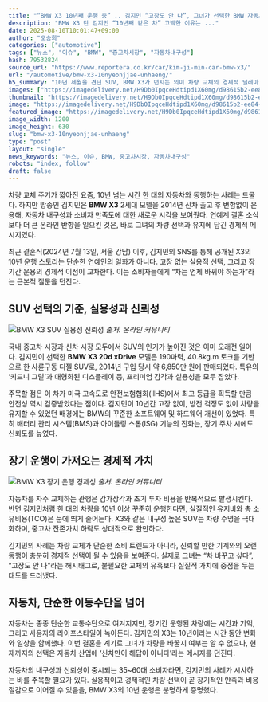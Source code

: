 ```yaml
---
title: "“BMW X3 10년째 운행 중” .. 김지민 “고장도 안 나”, 그녀가 선택한 BMW 자동차의 정체"
description: "BMW X3 탄 김지민 “10년째 같은 차” 고백한 이유는 ..."
date: 2025-08-10T10:01:47+09:00
author: "오승희"
categories: ["automotive"]
tags: ["뉴스", "이슈", "BMW", "중고차시장", "자동차내구성"]
hash: 79532824
source_url: "https://www.reportera.co.kr/car/kim-ji-min-car-bmw-x3/"
url: "/automotive/bmw-x3-10nyeonjjae-unhaeng/"
h5_summary: "10년 세월을 견딘 SUV, BMW X3가 던지는 의미 차량 교체의 경제적 딜레마, 김지민의 선택에서 본다"
images: ["https://imagedelivery.net/H9Db0IpqceHdtipd1X60mg/d98615b2-ee84-44c6-74be-351f6703f200/public", "https://imagedelivery.net/H9Db0IpqceHdtipd1X60mg/a6f2238d-68e1-4598-cf08-2748e6c42700/public", "https://imagedelivery.net/H9Db0IpqceHdtipd1X60mg/66366db4-8d05-44cd-0aa3-43657dae9e00/public"]
thumbnail: "https://imagedelivery.net/H9Db0IpqceHdtipd1X60mg/d98615b2-ee84-44c6-74be-351f6703f200/public"
image: "https://imagedelivery.net/H9Db0IpqceHdtipd1X60mg/d98615b2-ee84-44c6-74be-351f6703f200/public"
featured_image: "https://imagedelivery.net/H9Db0IpqceHdtipd1X60mg/d98615b2-ee84-44c6-74be-351f6703f200/public"
image_width: 1200
image_height: 630
slug: "bmw-x3-10nyeonjjae-unhaeng"
type: "post"
layout: "single"
news_keywords: "뉴스, 이슈, BMW, 중고차시장, 자동차내구성"
robots: "index, follow"
draft: false
---
```


차량 교체 주기가 짧아진 요즘, 10년 넘는 시간 한 대의 자동차와 동행하는 사례는 드물다. 하지만 방송인 김지민은 **BMW X3** 2세대 모델을 2014년 신차 출고 후 변함없이 운용해, 자동차 내구성과 소비자 만족도에 대한 새로운 시각을 보여줬다. 연예계 결혼 소식보다 더 큰 온라인 반향을 일으킨 것은, 바로 그녀의 차량 선택과 유지에 담긴 경제적 메시지였다.

최근 결혼식(2024년 7월 13일, 서울 강남) 이후, 김지민의 SNS를 통해 공개된 X3의 10년 운행 스토리는 단순한 연예인의 일화가 아니다. 고장 없는 실용적 선택, 그리고 장기간 운용의 경제적 이점이 교차한다. 이는 소비자들에게 “차는 언제 바꿔야 하는가”라는 근본적 질문을 던진다.

## SUV 선택의 기준, 실용성과 신뢰성

![BMW X3 SUV 실용성 신뢰성](https://imagedelivery.net/H9Db0IpqceHdtipd1X60mg/66366db4-8d05-44cd-0aa3-43657dae9e00/public)
*출처: 온라인 커뮤니티*


국내 중고차 시장과 신차 시장 모두에서 SUV의 인기가 높아진 것은 이미 오래전 일이다. 김지민이 선택한 **BMW X3 20d xDrive** 모델은 190마력, 40.8kg.m 토크를 기반으로 한 사륜구동 디젤 SUV로, 2014년 구입 당시 약 6,850만 원에 판매되었다. 특유의 ‘키드니 그릴’과 대형화된 디스플레이 등, 프리미엄 감각과 실용성을 모두 잡았다.

주목할 점은 이 차가 미국 고속도로 안전보험협회(IIHS)에서 최고 등급을 획득할 만큼 안전성 역시 검증받았다는 점이다. 김지민이 10년간 고장 없이, 방전 걱정도 없이 차량을 유지할 수 있었던 배경에는 BMW의 꾸준한 소프트웨어 및 하드웨어 개선이 있었다. 특히 배터리 관리 시스템(BMS)과 아이들링 스톱(ISG) 기능의 진화는, 장기 주차 시에도 신뢰도를 높였다.

## 장기 운행이 가져오는 경제적 가치

![BMW X3 장기 운행 경제성](https://imagedelivery.net/H9Db0IpqceHdtipd1X60mg/a6f2238d-68e1-4598-cf08-2748e6c42700/public)
*출처: 온라인 커뮤니티*


자동차를 자주 교체하는 관행은 감가상각과 초기 투자 비용을 반복적으로 발생시킨다. 반면 김지민처럼 한 대의 차량을 10년 이상 꾸준히 운행한다면, 실질적인 유지비와 총 소유비용(TCO)은 눈에 띄게 줄어든다. X3와 같은 내구성 높은 SUV는 차량 수명을 극대화하며, 중고차 잔존가치 하락도 상대적으로 완만하다.

김지민의 사례는 차량 교체가 단순한 소비 트렌드가 아니라, 신뢰할 만한 기계와의 오랜 동행이 충분히 경제적 선택이 될 수 있음을 보여준다. 실제로 그녀는 “차 바꾸고 싶다”, “고장도 안 나”라는 해시태그로, 불필요한 교체의 유혹보다 실질적 가치에 중점을 두는 태도를 드러냈다.

## 자동차, 단순한 이동수단을 넘어

자동차는 종종 단순한 교통수단으로 여겨지지만, 장기간 운행된 차량에는 시간과 기억, 그리고 사용자의 라이프스타일이 녹아든다. 김지민의 X3는 10년이라는 시간 동안 변화와 일상을 함께했다. 이번 결혼을 계기로 그녀가 차량을 바꿀지 여부는 알 수 없으나, 현재까지의 선택은 자동차 산업에 ‘신차만이 해답이 아니다’라는 메시지를 던진다.

자동차의 내구성과 신뢰성이 중시되는 35~60대 소비자라면, 김지민의 사례가 시사하는 바를 주목할 필요가 있다. 실용적이고 경제적인 차량 선택이 곧 장기적인 만족과 비용 절감으로 이어질 수 있음을, BMW X3의 10년 운행은 분명하게 증명했다.
